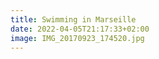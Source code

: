 ```yaml
---
title: Swimming in Marseille
date: 2022-04-05T21:17:33+02:00
image: IMG_20170923_174520.jpg
---
```


